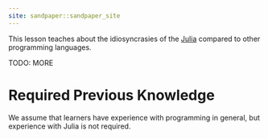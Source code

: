 ```yaml
---
site: sandpaper::sandpaper_site
---
```


This lesson teaches about the idiosyncrasies of the
[Julia](http://julialang.org/) compared to other programming languages.

TODO: MORE

# Required Previous Knowledge

We assume that learners have experience with programming in general, but
experience with Julia is not required.
